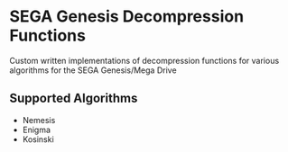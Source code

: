 # SEGA Genesis Decompression Functions

Custom written implementations of decompression functions for various algorithms for the SEGA Genesis/Mega Drive

## Supported Algorithms

* Nemesis
* Enigma
* Kosinski
